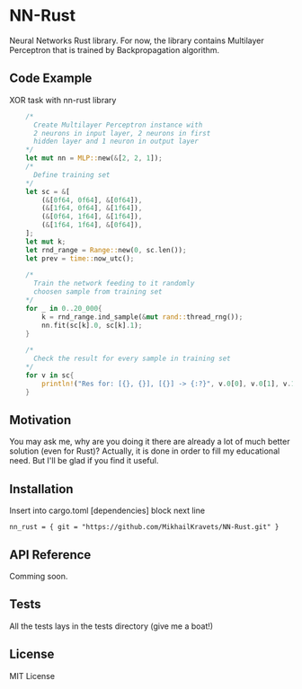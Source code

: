 # NN-Rust
Neural Networks Rust library. For now, the library contains Multilayer Perceptron that is trained by Backpropagation algorithm.

## Code Example
XOR task with nn-rust library
```rust
    /*
      Create Multilayer Perceptron instance with 
      2 neurons in input layer, 2 neurons in first 
      hidden layer and 1 neuron in output layer
    */
    let mut nn = MLP::new(&[2, 2, 1]);
    /*
      Define training set
    */
    let sc = &[
        (&[0f64, 0f64], &[0f64]),
        (&[1f64, 0f64], &[1f64]),
        (&[0f64, 1f64], &[1f64]),
        (&[1f64, 1f64], &[0f64]),
    ];
    let mut k;
    let rnd_range = Range::new(0, sc.len());
    let prev = time::now_utc();
    
    /* 
      Train the network feeding to it randomly 
      choosen sample from training set 
    */
    for _ in 0..20_000{
        k = rnd_range.ind_sample(&mut rand::thread_rng());
        nn.fit(sc[k].0, sc[k].1);
    }
    
    /*
      Check the result for every sample in training set
    */
    for v in sc{
        println!("Res for: [{}, {}], [{}] -> {:?}", v.0[0], v.0[1], v.1[0], nn.calc(v.0));
    }
```

## Motivation
You may ask me, why are you doing it there are already a lot of much better solution (even for Rust)? Actually, it is done in order to fill my educational need. But I'll be glad if you find it useful.

## Installation
Insert into cargo.toml [dependencies] block next line
```
nn_rust = { git = "https://github.com/MikhailKravets/NN-Rust.git" }
```

## API Reference
Comming soon.

## Tests
All the tests lays in the tests directory (give me a boat!)

## License
MIT License
